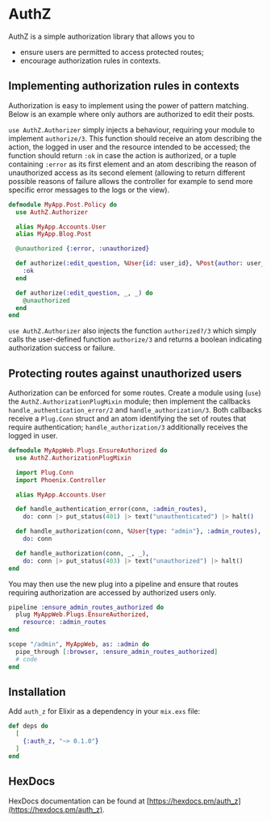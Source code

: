# AuthZ

AuthZ is a simple authorization library that allows you to

* ensure users are permitted to access protected routes;
* encourage authorization rules in contexts.

## Implementing authorization rules in contexts

Authorization is easy to implement using the power of pattern matching. Below is an
example where only authors are authorized to edit their posts.

`use AuthZ.Authorizer` simply injects a behaviour, requiring your module to implement
`authorize/3`. This function should receive an atom describing the action, the logged
in user and the resource intended to be accessed; the function should return `:ok` in
case the action is authorized, or a tuple containing `:error` as its first element and
an atom describing the reason of unauthorized access as its second element (allowing to
return different possible reasons of failure allows the controller for example to send
more specific error messages to the logs or the view).

```elixir
defmodule MyApp.Post.Policy do
  use AuthZ.Authorizer

  alias MyApp.Accounts.User
  alias MyApp.Blog.Post

  @unauthorized {:error, :unauthorized}

  def authorize(:edit_question, %User{id: user_id}, %Post{author: user_id}) do
    :ok
  end

  def authorize(:edit_question, _, _) do
    @unauthorized
  end
end
```

`use AuthZ.Authorizer` also injects the function `authorized?/3` which simply calls
the user-defined function `authorize/3` and returns a boolean indicating
authorization success or failure.

## Protecting routes against unauthorized users

Authorization can be enforced for some routes. Create a module using (`use`) the
`AuthZ.AuthorizationPlugMixin` module; then implement the callbacks
`handle_authentication_error/2` and `handle_authorization/3`. Both callbacks
receive a `Plug.Conn` struct and an atom identifying the set of routes that require
authentication; `handle_authorization/3` additionally receives the logged in user.

```elixir
defmodule MyAppWeb.Plugs.EnsureAuthorized do
  use AuthZ.AuthorizationPlugMixin

  import Plug.Conn
  import Phoenix.Controller

  alias MyApp.Accounts.User

  def handle_authentication_error(conn, :admin_routes),
    do: conn |> put_status(401) |> text("unauthenticated") |> halt()

  def handle_authorization(conn, %User{type: "admin"}, :admin_routes),
    do: conn

  def handle_authorization(conn, _, _),
    do: conn |> put_status(403) |> text("unauthorized") |> halt()
end
```

You may then use the new plug into a pipeline and ensure that routes requiring
authorization are accessed by authorized users only.

```elixir
pipeline :ensure_admin_routes_authorized do
  plug MyAppWeb.Plugs.EnsureAuthorized,
    resource: :admin_routes
end

scope "/admin", MyAppWeb, as: :admin do
  pipe_through [:browser, :ensure_admin_routes_authorized]
  # code
end
```

## Installation

Add `auth_z` for Elixir as a dependency in your `mix.exs` file:

```elixir
def deps do
  [
    {:auth_z, "~> 0.1.0"}
  ]
end
```

## HexDocs

HexDocs documentation can be found at [https://hexdocs.pm/auth_z](https://hexdocs.pm/auth_z).
